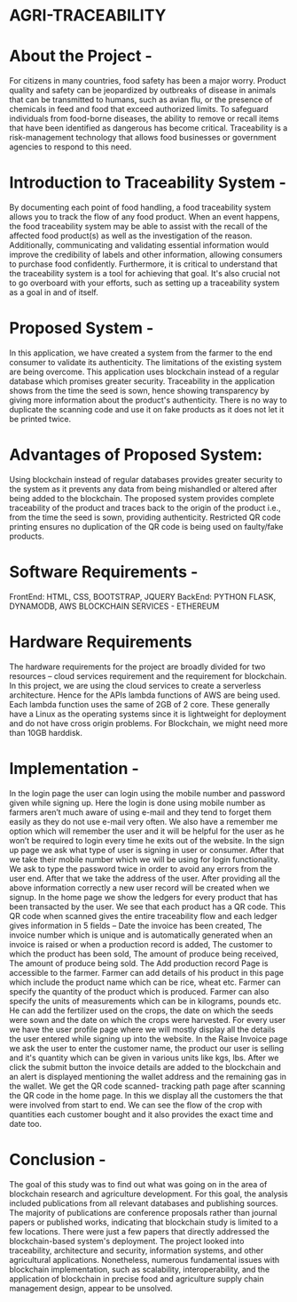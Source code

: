 # AGRI-TRACEABILITY
# About the Project - 
For citizens in many countries, food safety has been a major worry. Product quality and safety can be jeopardized by outbreaks of disease in animals that can be transmitted to humans, such as avian flu, or the presence of chemicals in feed and food that exceed authorized limits. To safeguard individuals from food-borne diseases, the ability to remove or recall items that have been identified as dangerous has become critical. Traceability is a risk-management technology that allows food businesses or government agencies to respond to this need.
# Introduction to Traceability System - 
By documenting each point of food handling, a food traceability system allows you to track the flow of any food product. When an event happens, the food traceability system may be able to assist with the recall of the affected food product(s) as well as the investigation of the reason. Additionally, communicating and validating essential information would improve the credibility of labels and other information, allowing consumers to purchase food confidently. Furthermore, it is critical to understand that the traceability system is a tool for achieving that goal. It's also crucial not to go overboard with your efforts, such as setting up a traceability system as a goal in and of itself.
# Proposed System - 
In this application, we have created a system from the farmer to the end consumer to validate its authenticity. The limitations of the existing system are being overcome.
This application uses blockchain instead of a regular database which promises greater security.
Traceability in the application shows from the time the seed is sown, hence showing transparency by giving more information about the product's authenticity.
There is no way to duplicate the scanning code and use it on fake products as it does not let it be printed twice.
# Advantages of Proposed System:
Using blockchain instead of regular databases provides greater security to the system
as it prevents any data from being mishandled or altered after being added to the blockchain.
The proposed system provides complete traceability of the product and traces back to the origin of the product i.e., from the time the seed is sown, providing authenticity.
Restricted QR code printing ensures no duplication of the QR code is being used on faulty/fake products.
# Software Requirements -
FrontEnd: HTML, CSS, BOOTSTRAP, JQUERY
BackEnd: PYTHON FLASK, DYNAMODB, AWS BLOCKCHAIN SERVICES - ETHEREUM
# Hardware Requirements
The hardware requirements for the project are broadly divided for two resources – cloud services requirement and the requirement for blockchain. In this project, we are using the cloud services to create a serverless architecture. Hence for the APIs lambda functions of AWS are being used. Each lambda function uses the same of 2GB of 2 core. These generally have a Linux as the operating systems since it is lightweight for deployment and do not have cross origin problems.
For Blockchain, we might need more than 10GB harddisk.
# Implementation - 
In the login page the user can login using the mobile number and password given while signing up. Here the login is done using mobile number as farmers aren’t much aware of using e-mail and they tend to forget them easily as they do not use e-mail very often. We also have a remember me option which will remember the user and it will be helpful for the user as he won’t be required to login every time he exits out of the website.
In the sign up page we ask what type of user is signing in user or consumer. After that we
take their mobile number which we will be using for login functionality. We ask to type the password twice in order to avoid any errors from the user end. After that we take the address of the user. After providing all the above information correctly a new user record will be created when we signup.
In the home page we show the ledgers for every product that has been transacted by the user. We see that each product has a QR code. This QR code when scanned gives the entire traceability flow and each ledger gives information in 5 fields – Date the invoice has been created, The invoice number which is unique and is automatically generated when an invoice is raised or when a production record is added, The customer to which the product has been sold, The amount of produce being received, The amount of produce being sold.
The Add production record Page is accessible to the farmer. Farmer can add details of his product in this page which include the product name which can be rice, wheat etc. Farmer can specify the quantity of the product which is produced. Farmer can also specify the units of measurements which can be in kilograms, pounds etc. He can add the fertilizer used on the crops, the date on which the seeds were sown and the date on which the crops were harvested.
For every user we have the user profile page where we will mostly display all the details the user entered while signing up into the website.
In the Raise Invoice page we ask the user to enter the customer name, the product our user is selling and it's quantity which can be given in various units like kgs, lbs. After we click the submit button the invoice details are added to the blockchain and an alert is displayed mentioning the wallet address and the remaining gas in the wallet.
We get the QR code scanned- tracking path page after scanning the QR code in the home page. In this we display all the customers the that were involved from start to end. We can see the flow of the crop with quantities each customer bought and it also provides the exact time and date too.
# Conclusion - 
The goal of this study was to find out what was going on in the area of blockchain research and agriculture development. For this goal, the analysis included publications from all relevant databases and publishing sources. The majority of publications are conference proposals rather than journal papers or published works, indicating that blockchain study is limited to a few locations. There were just a few papers that directly addressed the blockchain-based system's deployment. The project looked into traceability, architecture and security, information systems, and other agricultural applications. Nonetheless, numerous fundamental issues with blockchain implementation, such as scalability, interoperability, and the application of blockchain in precise food and agriculture supply chain management design, appear to be unsolved.
